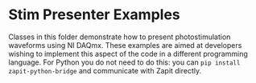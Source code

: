 # Stim Presenter Examples

Classes in this folder demonstrate how to present photostimulation waveforms using NI DAQmx.
These examples are aimed at developers wishing to implement this aspect of the code in a different programming language.
For Python you do not need to do this: you can `pip install zapit-python-bridge` and communicate with Zapit directly.
